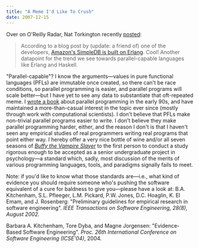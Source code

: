 ```yaml
---
title: "A Meme I'd Like To Crush"
date: 2007-12-15
---
```

Over on O'Reilly Radar, Nat Torkington recently <a href="http://radar.oreilly.com/archives/2007/12/amazon_simpledb.html">posted</a>:
<blockquote>According to a blog post by (update: a friend of) one of the developers, <a href="http://www.satine.org/archives/2007/12/13/amazon-simpledb/">Amazon's SimpleDB is built on Erlang</a>.  Cool!  Another datapoint for the trend we see towards parallel-capable languages like Erlang and Haskell.</blockquote>
"Parallel-capable"? I know the arguments—values in pure functional languages (PFLs) are immutable once created, so there can't be race conditions, so parallel programming is easier, and parallel programs will scale better—but I have yet to see any data to substantiate that oft-repeated meme. I <a href="http://mitpress.mit.edu/catalog/item/default.asp?ttype=2&tid=8185">wrote a book</a> about parallel programming in the early 90s, and have maintained a more-than-casual interest in the topic ever since (mostly through work with computational scientists).  I don't believe that PFLs make non-trivial parallel programs easier to write. I don't believe they make parallel programming harder, either, and the reason I don't is that I haven't seen any empirical studies of real programmers writing real programs that point either way. I hereby offer a very nice bottle of wine and/or all seven seasons of <a href="http://www.imdb.com/title/tt0118276/"><em>Buffy the Vampire Slayer</em></a> to the first person to conduct a study rigorous enough to be accepted as a senior undergraduate project in psychology—a standard which, sadly, most discussion of the merits of various programming languages, tools, and paradigms signally fails to meet.

Note: if you'd like to know what those standards are—i.e., what kind of evidence you should require someone who's pushing the software equivalent of a cure for baldness to give you—please have a look at:
B.A. Kitchenham, S.L. Pfleeger, L.M. Pickard, P.W. Jones, D.C. Hoaglin, K. El Emam, and J. Rosenberg: "Preliminary guidelines for empirical research in software engineering". <cite>IEEE Transactions on Software Engineering<cite>, 28(8), August 2002.</cite></cite>

Barbara A. Kitchenham, Tore Dyba, and Magne Jorgensen: "Evidence-Based Software Engineering". <cite>Proc. 26th International Conference on Software Engineering (ICSE'04)</cite>, 2004.
